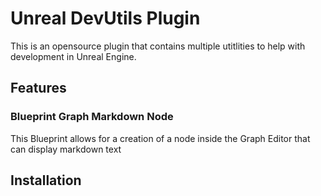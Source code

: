 ﻿# Unreal DevUtils Plugin
This is an opensource plugin that contains multiple utitlities to help with development in Unreal Engine. 

## Features

### Blueprint Graph Markdown Node
This Blueprint allows for a creation of a node inside the Graph Editor that can display markdown text 


## Installation

